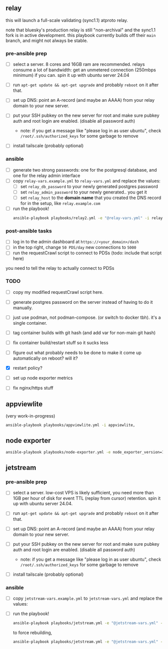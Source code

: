 
## relay

this will launch a full-scale validating (sync1.1) atproto relay.

note that bluesky's production relay is still "non-archival" and the sync1.1 fork is in active development. this playbook currently builds off their `main` branch, and might not always be stable.


### pre-ansible prep

- [ ] select a server. 8 cores and 16GB ram are recommended. relays consume a lot of bandwidth: get an unmetered connection (250mbps minimum) if you can. spin it up with ubuntu server 24.04
- [ ] run `apt-get update && apt-get upgrade` and probably `reboot` on it after that.
- [ ] set up DNS: point an A-record (and maybe an AAAA) from your relay domain to your new server.
- [ ] put your SSH pubkey on the new server for root and make sure pubkey auth and root login are enabled. (disable all password auth)
    - note: if you get a message like "please log in as user ubuntu", check `/root/.ssh/authorized_keys` for some garbage to remove
- [ ] install tailscale (probably optional)


### ansible

- [ ] generate two strong passwords: one for the postgresql database, and one for the relay admin interface
- [ ] copy `relay-vars.example.yml` to `relay-vars.yml` and replace the values:
  - [ ] set `relay_db_password` to your newly generated postgres password
  - [ ] set `relay_admin_password` to your newly generated.. you get it
  - [ ] set `relay_host` to the **domain name** that you created the DNS record for in the setup, like `relay.example.com`
- [ ] run the playbook!
  ```bash
  ansible-playbook playbooks/relay2.yml -e "@relay-vars.yml" -i relay2,
  ```

### post-ansible tasks

- [ ] log in to the admin dashboard at `https://<your_domain>/dash`
- [ ] in the top right, change `50 PDS/day` new connections to `5000`
- [ ] run the requestCrawl script to connect to PDSs (todo: include that script here)

you need to tell the relay to actually connect to PDSs


### TODO

- [ ] copy my modified requestCrawl script here.
- [ ] generate postgres password on the server instead of having to do it manually.
- [ ] just use podman, not podman-compose. (or switch to docker tbh). it's a single container.
- [ ] tag container builds with git hash (and add var for non-main git hash)
- [ ] fix container build/restart stuff so it sucks less
- [ ] figure out what probably needs to be done to make it come up automatically on reboot? will it?
- [x] restart policy?
- [ ] set up node exporter metrics
- [ ] fix nginx/https stuff


## appviewlite

(very work-in-progress)

```bash
ansible-playbook playbooks/appviewlite.yml -i appviewlite,
```


## node exporter

```bash
ansible-playbook playbooks/node-exporter.yml -e node_exporter_version=1.8.2 -e node_exporter_arch=linux-amd64 -i appviewlite,
```


## jetstream

### pre-ansible prep

- [ ] select a server. low-cost VPS is likely sufficient, you need more than 1GB per hour of disk for event TTL (replay from cursor) retention. spin it up with ubuntu server 24.04.
- [ ] run `apt-get update && apt-get upgrade` and probably `reboot` on it after that.
- [ ] set up DNS: point an A-record (and maybe an AAAA) from your relay domain to your new server.
- [ ] put your SSH pubkey on the new server for root and make sure pubkey auth and root login are enabled. (disable all password auth)
    - note: if you get a message like "please log in as user ubuntu", check `/root/.ssh/authorized_keys` for some garbage to remove
- [ ] install tailscale (probably optional)


### ansible

- [ ] copy `jetstream-vars.example.yml` to `jetstream-vars.yml` and replace the values:
- [ ] run the playbook!
  ```bash
  ansible-playbook playbooks/jetstream.yml -e "@jetstream-vars.yml" -i jetstream2,
  ```

  to force rebuilding,
  ```bash
  ansible-playbook playbooks/jetstream.yml -e "@jetstream-vars.yml" -e force_build=1 -i jetstream2,
  ```
